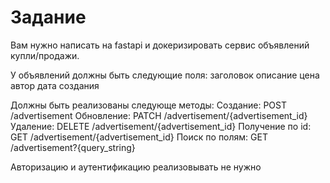 # Задание

Вам нужно написать на fastapi и докеризировать сервис объявлений купли/продажи.

У объявлений должны быть следующие поля:
    заголовок
    описание
    цена
    автор
    дата создания

Должны быть реализованы следующе методы:
    Создание: POST /advertisement
    Обновление: PATCH /advertisement/{advertisement_id}
    Удаление: DELETE /advertisement/{advertisement_id}
    Получение по id: GET  /advertisement/{advertisement_id}
    Поиск по полям: GET /advertisement?{query_string}

Авторизацию и аутентификацию реализовывать не нужно
